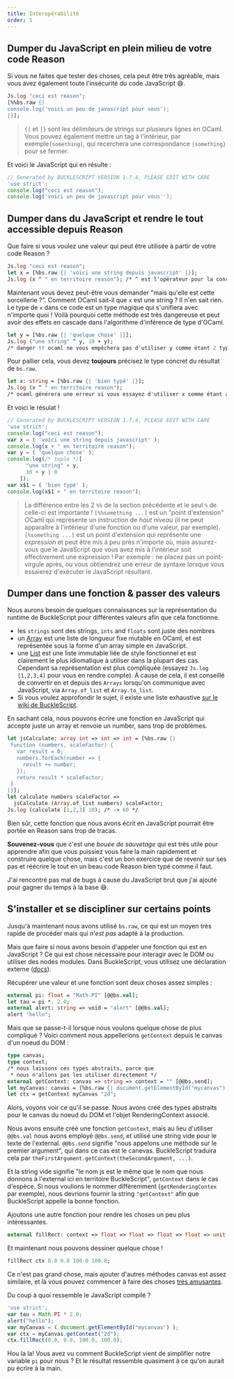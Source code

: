 ```yaml
---
title: Interopérabilité
order: 1
---
```


## Dumper du JavaScript en plein milieu de votre code Reason

Si vous ne faites que tester des choses, cela peut être très agréable, mais vous avez également toute l'insécurité du code JavaScript 😄.

```ocaml
Js.log "ceci est reason";
[%%bs.raw {|
console.log('voici un peu de javascript pour vous');
|}];
```

> `{|` et `|}` sont les délimiteurs de strings sur plusieurs lignes en OCaml. Vous pouvez également mettre un tag à l'intérieur, par exemple`{something|`, qui recerchera une correspondance `|something}` pour se fermer.

Et voici le JavaScript qui en résulte :

```javascript
// Generated by BUCKLESCRIPT VERSION 1.7.4, PLEASE EDIT WITH CARE
'use strict';
console.log("ceci est reason");
console.log('voici un peu de javascript pour vous'');
```

## Dumper dans du JavaScript et rendre le tout accessible depuis Reason

Que faire si vous voulez une valeur qui peut être utilisée à partir de votre code Reason ?

```ocaml
Js.log "ceci est reason";
let x = [%bs.raw {| 'voici une string depuis javascript' |}];
Js.log (x ^ " en territoire reason"); /* ^ est l'opérateur pour la concaténation de string */
```

Maintenant vous devez peut-être vous demander "mais qu'elle est cette sorcellerie ?". Comment OCaml sait-il que `x` est une string ? Il n'en sait rien. Le type de `x` dans ce code est un type magique qui s'unifiera avec n'importe quoi ! Voilà pourquoi cette méthode est très dangereuse et peut avoir des effets en cascade dans l'algorithme d'inférence de type d'OCaml.

```ocaml
let y = [%bs.raw {| 'quelque chose' |}];
Js.log ("une string" ^ y, 10 + y);
/* danger !! ocaml ne vous empêchera pas d'utiliser y comme étant 2 types totalement différents */
```

Pour pallier cela, vous devez **toujours** précisez le type concret du résultat de `bs.raw`.

```ocaml
let x: string = [%bs.raw {| 'bien typé' |}];
Js.log (x ^ " en territoire reason");
/* ocaml générera une erreur si vous essayez d'utiliser x comme étant autre chose qu'une string */
```

Et voici le résulat !

```javascript
// Generated by BUCKLESCRIPT VERSION 1.7.4, PLEASE EDIT WITH CARE
'use strict';
console.log("ceci est reason");
var x = ( 'voici une string depuis javascript' );
console.log(x + " en territoire reason");
var y = ( 'quelque chose' );
console.log(/* tuple */[
      "une string" + y,
      10 + y | 0
    ]);
var x$1 = ( 'bien typé' );
console.log(x$1 + " en territoire reason");
```

> La différence entre les 2 `%%` de la section précédente et le seul `%` de celle-ci est importante ! `[%%something ...]` est un "point d'extension" OCaml qui représente un instruction de *haut niveau* (il ne peut apparaître à l'intérieur d'une fonction ou d'une valeur, par exemple). `[%something ...]` est un point d'extension qui représente une *expression* et peut être mis à peu près n'importe où, mais assurez-vous que le JavaScript que vous avez mis à l'intérieur soit effectivement une expression ! Par exemple : ne placez pas un point-virgule après, ou vous obtiendrez une erreur de syntaxe lorsque vous essaierez d'exécuter le JavaScript résultant.

## Dumper dans une fonction & passer des valeurs

Nous aurons besoin de quelques connaissances sur la représentation du runtime de BuckleScript pour différentes valeurs afin que cela fonctionne.

- les `strings` sont des strings, `ints` and `floats` sont juste des nombres
- un [Array](/guide/language/data-types/#array) est une liste de longueur fixe mutable en OCaml, et est représentée sous la forme d'un array simple en JavaScript.
- une [List](/guide/language/data-types/#linked-list) est une liste immutable liée de style fonctionnel et est clairement le plus idiomatique à utiliser dans la plupart des cas. Cependant sa représentation est plus compliquée (essayez `Js.log [1,2,3,4]` pour vous en rendre compte). À cause de cela, il est conseillé de convertir en et depuis des `Arrays` lorsqu'on communique avec JavaScript, via `Array.of_list` et `Array.to_list`.
- Si vous voulez approfondir le sujet, il existe une liste exhaustive [sur le wiki de BuckleScript](https://github.com/bucklescript/bucklescript/wiki/Runtime-representation).

En sachant cela, nous pouvons écrire une fonction en JavaScript qui accepte juste un array et renvoie un number, sans trop de problèmes.

```ocaml
let jsCalculate: array int => int => int = [%bs.raw {|
 function (numbers, scaleFactor) {
   var result = 0;
   numbers.forEach(number => {
     result += number;
   });
   return result * scaleFactor;
 }
|}];
let calculate numbers scaleFactor =>
  jsCalculate (Array.of_list numbers) scaleFactor;
Js.log (calculate [1,2,3] 10); /* -> 60 */
```

Bien sûr, cette fonction que nous avons écrit en JavaScript pourrait être portée en Reason sans trop de tracas.

**Souvenez-vous** que c'est une *bouée de sauvetage* qui est très utile pour apprendre afin que vous puissiez vous faire la main rapidement et construire quelque chose, mais c'est un bon exercice que de revenir sur ses pas et réécrire le tout en un beau code Reason bien typé comme il faut.

J'ai rencontré pas mal de bugs à cause du JavaScript brut que j'ai ajouté pour gagner du temps à la base 😅.

## S'installer et se discipliner sur certains points

Jusqu'à maintenant nous avons utilisé `bs.raw`, ce qui est un moyen très rapide de procéder mais qui *n'est pas* adapté à la production.

Mais que faire si nous avons besoin d'appeler une fonction qui est en JavaScript ? Ce qui est chose nécessaire pour interagir avec le DOM ou utiliser des nodes modules. Dans BuckleScript, vous utilisez une déclaration externe ([docs](http://bucklescript.github.io/bucklescript/Manual.html#_binding_to_simple_js_functions_values)).

Récupérer une valeur et une fonction sont deux choses assez simples :

```ocaml
external pi: float = "Math.PI" [@@bs.val];
let tau = pi *. 2.0;
external alert: string => void = "alert" [@@bs.val];
alert "hello";
```

Mais que se passe-t-il lorsque nous voulons quelque chose de plus compliqué ? Voici comment nous appellerions `getContext` depuis le canvas d'un noeud du  DOM :


```ocaml
type canvas;
type context;
/* nous laissons ces types abstraits, parce que
 * nous n'allons pas les utiliser directement */
external getContext: canvas => string => context = "" [@@bs.send];
let myCanvas: canvas = [%bs.raw {| document.getElementById("mycanvas") |}];
let ctx = getContext myCanvas "2d";
```

Alors, voyons voir ce qu'il se passe. Nous avons créé des types abstraits pour le canvas du noeud du DOM et l'objet RenderingContext associé.

Nous avons ensuite créé une fonction `getContext`, mais au lieu d'utiliser `@@bs.val` nous avons employé `@@bs.send`, et  utilisé une string vide pour le texte de l'external. `@@bs.send` signifie "nous appelons une méthode sur le premier argument", qui dans ce cas est le canevas. BuckleScript traduira cela par `theFirstArgument.getContext(theSecondArgument, ...)`.

Et la string vide signifie "le nom js est le même que le nom que nous donnons à l'external ici en territoire BuckleScript", `getContext` dans le cas d'espèce. Si nous voulions le nommer différemment (`getRenderingContex` par exemple), nous devrions fournir la string `"getContext"` afin que BuckleScript appelle la bonne fonction.

Ajoutons une autre fonction pour rendre les choses un peu plus intéressantes.

```ocaml
external fillRect: context => float => float => float => float => unit = "" [@@bs.send];
```

Et maintenant nous pouvons dessiner quelque chose !

```ocaml
fillRect ctx 0.0 0.0 100.0 100.0;
```

Ce n'est pas grand chose, mais ajouter d'autres méthodes canvas est assez similaire, et là vous pouvez commencer à faire des choses [très amusantes](https://twitter.com/jaredforsyth/status/871062358076030976).

Du coup à quoi ressemble le JavaScript compilé ?

```javascript
'use strict';
var tau = Math.PI * 2.0;
alert("hello");
var myCanvas = ( document.getElementById("mycanvas") );
var ctx = myCanvas.getContext("2d");
ctx.fillRect(0.0, 0.0, 100.0, 100.0);
```

Hou la la! Vous avez vu comment BuckleScript vient de simplifier notre variable `pi` pour nous ? Et le résultat ressemble quasiment à ce qu'on aurait pu écrire à la main.
